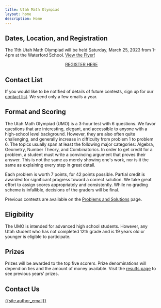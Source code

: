 ```yaml
---
title: Utah Math Olympiad
layout: home
description: Home
---
```


## Dates, Location, and Registration

The 11th Utah Math Olympiad will be held Saturday, March 25, 2023 from 1-4pm at the Waterford School.
[View the Flyer!](/doc/2023-umo-flyer.pdf)

<!-- HTML for registration link -->
<center><span>
<a class="registerlink" href="https://docs.google.com/forms/d/e/1FAIpQLSeCnoe1ILrpBIcQWzWJZFU74YVwB0BFigtMKlbW-BiVnnfQ6g/viewform?usp=sf_link">REGISTER HERE</a>
</span></center>

## Contact List

If you would like to be notified of details of future contests, sign up for our [contact list](https://forms.gle/64Ns5xXmiR6GHraJ7). We send only a few emails a year.

## Format and Scoring

The Utah Math Olympiad (UMO) is a 3-hour test with 6 questions. We favor questions that are interesting, elegant, and accessible to anyone with a high-school level background. However, they are also often quite challenging, and generally increase in difficulty from problem 1 to problem 6. The topics usually span at least the following major categories: Algebra, Geometry, Number Theory, and Combinatorics. In order to get credit for a problem, a student must write a convincing argument that proves their answer. This is not the same as merely showing one's work, nor is it the same as explaining every step in great detail.

Each problem is worth 7 points, for 42 points possible. Partial credit is awarded for significant progress toward a correct solution. We take great effort to assign scores appropriately and consistently. While no grading scheme is infallible, decisions of the graders will be final.

Previous contests are available on the [Problems and Solutions](problems) page.

## Eligibility

The UMO is intended for advanced high school students. However, any Utah student who has not completed 12th grade and is 19 years old or younger is eligible to participate.

## Prizes

Prizes will be awarded to the top five scorers. Prize denominations will depend on ties and the amount of money available. Visit the [results page](results) to see previous years' prizes.

## Contact Us

[{{site.author_email}}](mailto:{{site.author_email}})
